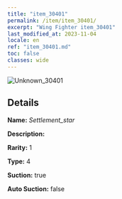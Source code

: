 ```yaml
---
title: "item_30401"
permalink: /item/item_30401/
excerpt: "Wing Fighter item_30401"
last_modified_at: 2023-11-04
locale: en
ref: "item_30401.md"
toc: false
classes: wide
---
```



 ![Unknown_30401](/images/item/Settlement_star_p.png)



## Details

 **Name:** *Settlement_star* 

 **Description:** 

 **Rarity:** 1 

 **Type:** 4 

 **Suction:** true 

 **Auto Suction:** false 


